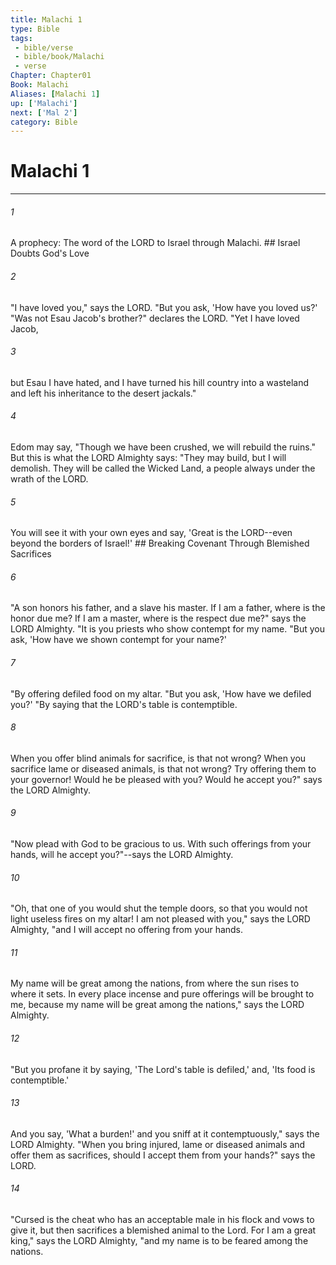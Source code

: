```yaml
---
title: Malachi 1
type: Bible
tags:
 - bible/verse
 - bible/book/Malachi
 - verse
Chapter: Chapter01
Book: Malachi
Aliases: [Malachi 1]
up: ['Malachi']
next: ['Mal 2']
category: Bible
---
```

# Malachi 1

***


###### 1 
A prophecy: The word of the LORD to Israel through Malachi. ## Israel Doubts God's Love 

###### 2 
"I have loved you," says the LORD. "But you ask, 'How have you loved us?' "Was not Esau Jacob's brother?" declares the LORD. "Yet I have loved Jacob, 

###### 3 
but Esau I have hated, and I have turned his hill country into a wasteland and left his inheritance to the desert jackals." 

###### 4 
Edom may say, "Though we have been crushed, we will rebuild the ruins." But this is what the LORD Almighty says: "They may build, but I will demolish. They will be called the Wicked Land, a people always under the wrath of the LORD. 

###### 5 
You will see it with your own eyes and say, 'Great is the LORD--even beyond the borders of Israel!' ## Breaking Covenant Through Blemished Sacrifices 

###### 6 
"A son honors his father, and a slave his master. If I am a father, where is the honor due me? If I am a master, where is the respect due me?" says the LORD Almighty. "It is you priests who show contempt for my name. "But you ask, 'How have we shown contempt for your name?' 

###### 7 
"By offering defiled food on my altar. "But you ask, 'How have we defiled you?' "By saying that the LORD's table is contemptible. 

###### 8 
When you offer blind animals for sacrifice, is that not wrong? When you sacrifice lame or diseased animals, is that not wrong? Try offering them to your governor! Would he be pleased with you? Would he accept you?" says the LORD Almighty. 

###### 9 
"Now plead with God to be gracious to us. With such offerings from your hands, will he accept you?"--says the LORD Almighty. 

###### 10 
"Oh, that one of you would shut the temple doors, so that you would not light useless fires on my altar! I am not pleased with you," says the LORD Almighty, "and I will accept no offering from your hands. 

###### 11 
My name will be great among the nations, from where the sun rises to where it sets. In every place incense and pure offerings will be brought to me, because my name will be great among the nations," says the LORD Almighty. 

###### 12 
"But you profane it by saying, 'The Lord's table is defiled,' and, 'Its food is contemptible.' 

###### 13 
And you say, 'What a burden!' and you sniff at it contemptuously," says the LORD Almighty. "When you bring injured, lame or diseased animals and offer them as sacrifices, should I accept them from your hands?" says the LORD. 

###### 14 
"Cursed is the cheat who has an acceptable male in his flock and vows to give it, but then sacrifices a blemished animal to the Lord. For I am a great king," says the LORD Almighty, "and my name is to be feared among the nations. 

